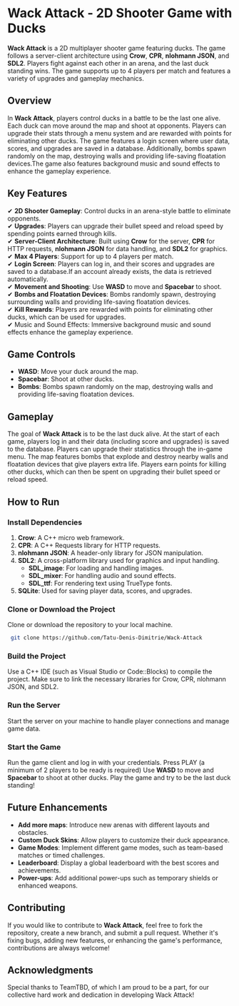 # Wack Attack - 2D Shooter Game with Ducks

**Wack Attack** is a 2D multiplayer shooter game featuring ducks. The game follows a server-client architecture using **Crow**, **CPR**, **nlohmann JSON**, and **SDL2**. Players fight against each other in an arena, and the last duck standing wins. The game supports up to 4 players per match and features a variety of upgrades and gameplay mechanics.

## Overview

In **Wack Attack**, players control ducks in a battle to be the last one alive. Each duck can move around the map and shoot at opponents. Players can upgrade their stats through a menu system and are rewarded with points for eliminating other ducks. The game features a login screen where user data, scores, and upgrades are saved in a database. Additionally, bombs spawn randomly on the map, destroying walls and providing life-saving floatation devices.The game also features background music and sound effects to enhance the gameplay experience.

## Key Features

✔ **2D Shooter Gameplay**: Control ducks in an arena-style battle to eliminate opponents.  
✔ **Upgrades**: Players can upgrade their bullet speed and reload speed by spending points earned through kills.  
✔ **Server-Client Architecture**: Built using **Crow** for the server, **CPR** for HTTP requests, **nlohmann JSON** for data handling, and **SDL2** for graphics.  
✔ **Max 4 Players**: Support for up to 4 players per match.  
✔ **Login Screen**: Players can log in, and their scores and upgrades are saved to a database.If an account already exists, the data is retrieved automatically.  
✔ **Movement and Shooting**: Use **WASD** to move and **Spacebar** to shoot.  
✔ **Bombs and Floatation Devices**: Bombs randomly spawn, destroying surrounding walls and providing life-saving floatation devices.  
✔ **Kill Rewards**: Players are rewarded with points for eliminating other ducks, which can be used for upgrades.  
✔ Music and Sound Effects: Immersive background music and sound effects enhance the gameplay experience.  

## Game Controls

- **WASD**: Move your duck around the map.
- **Spacebar**: Shoot at other ducks.
- **Bombs**: Bombs spawn randomly on the map, destroying walls and providing life-saving floatation devices.

## Gameplay

The goal of **Wack Attack** is to be the last duck alive. At the start of each game, players log in and their data (including score and upgrades) is saved to the database. Players can upgrade their statistics through the in-game menu. The map features bombs that explode and destroy nearby walls and floatation devices that give players extra life. Players earn points for killing other ducks, which can then be spent on upgrading their bullet speed or reload speed.

## How to Run

### Install Dependencies

1. **Crow**: A C++ micro web framework.
2. **CPR**: A C++ Requests library for HTTP requests.
3. **nlohmann JSON**: A header-only library for JSON manipulation.
4. **SDL2**: A cross-platform library used for graphics and input handling.
   - **SDL_image**: For loading and handling images.
   - **SDL_mixer**: For handling audio and sound effects.
   - **SDL_ttf**: For rendering text using TrueType fonts.
5. **SQLite**: Used for saving player data, scores, and upgrades.

### Clone or Download the Project

Clone or download the repository to your local machine.

```bash
 git clone https://github.com/Tatu-Denis-Dimitrie/Wack-Attack
```

### Build the Project

Use a C++ IDE (such as Visual Studio or Code::Blocks) to compile the project.
Make sure to link the necessary libraries for Crow, CPR, nlohmann JSON, and SDL2.

### Run the Server

Start the server on your machine to handle player connections and manage game data.

### Start the Game

Run the game client and log in with your credentials.
Press PLAY (a minimum of 2 players to be ready is required)
Use **WASD** to move and **Spacebar** to shoot at other ducks.
Play the game and try to be the last duck standing!

## Future Enhancements

- **Add more maps**: Introduce new arenas with different layouts and obstacles.
- **Custom Duck Skins**: Allow players to customize their duck appearance.
- **Game Modes**: Implement different game modes, such as team-based matches or timed challenges.
- **Leaderboard**: Display a global leaderboard with the best scores and achievements.
- **Power-ups**: Add additional power-ups such as temporary shields or enhanced weapons.

## Contributing

If you would like to contribute to **Wack Attack**, feel free to fork the repository, create a new branch, and submit a pull request. Whether it's fixing bugs, adding new features, or enhancing the game's performance, contributions are always welcome!

## Acknowledgments

Special thanks to TeamTBD, of which I am proud to be a part, for our collective hard work and dedication in developing Wack Attack!